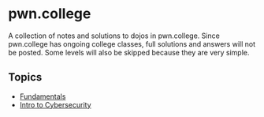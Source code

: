 # pwn.college

A collection of notes and solutions to dojos in pwn.college. Since pwn.college has ongoing college classes, full solutions and answers will not be posted. Some levels will also be skipped because they are very simple.

## Topics 
- [Fundamentals](/pwncollege/fundamentals.md)
- [Intro to Cybersecurity](/pwncollege/intro_to_cybersecurity.md)